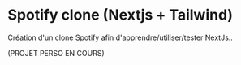 # Spotify clone (Nextjs + Tailwind)

Création d'un clone Spotify afin d'apprendre/utiliser/tester NextJs..

(PROJET PERSO EN COURS)
